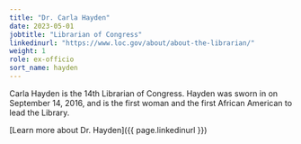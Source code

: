 ```yaml
---
title: "Dr. Carla Hayden"
date: 2023-05-01
jobtitle: "Librarian of Congress"
linkedinurl: "https://www.loc.gov/about/about-the-librarian/"
weight: 1
role: ex-officio
sort_name: hayden
---
```


Carla Hayden is the 14th Librarian of Congress. Hayden was sworn in on September 14, 2016, and is the first woman and the first African American to lead the Library.

[Learn more about Dr. Hayden]({{ page.linkedinurl }})